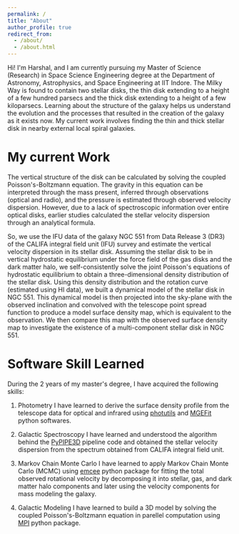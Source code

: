 ```yaml
---
permalink: /
title: "About"
author_profile: true
redirect_from: 
  - /about/
  - /about.html
---
```

Hi! I'm Harshal, and I am currently pursuing my Master of Science (Research) in Space Science Engineering degree at the Department of Astronomy, Astrophysics, and Space Engineering at IIT Indore. The Milky Way is found to contain two stellar disks, the thin disk extending to a height of a few hundred parsecs and the thick disk extending to a height of a few kiloparsecs. Learning about the structure of the galaxy helps us understand the evolution and the processes that resulted in the creation of the galaxy as it exists now. My current work involves finding the thin and thick stellar disk in nearby external local spiral galaxies.

My current Work 
======
The vertical structure of the disk can be calculated by solving the coupled Poisson's-Boltzmann equation. The gravity in this equation can be interpreted through the mass present, inferred through observations (optical and radio), and the pressure is estimated through observed velocity dispersion. However, due to a lack of spectroscopic information over entire optical disks, earlier studies calculated the stellar velocity dispersion through an analytical formula.

So, we use the IFU data of the galaxy NGC 551 from Data Release 3 (DR3) of the CALIFA integral field unit (IFU) survey and estimate the vertical velocity dispersion in its stellar disk. Assuming the stellar disk to be in vertical hydrostatic equilibrium under the force field of the gas disks and the dark matter halo, we self-consistently solve the joint Poisson's equations of hydrostatic equilibrium to obtain a three-dimensional density distribution of the stellar disk. Using this density distribution and the rotation curve (estimated using HI data), we built a dynamical model of the stellar disk in NGC 551. This dynamical model is then projected into the sky-plane with the observed inclination and convolved with the telescope point spread function to produce a model surface density map, which is equivalent to the observation. We then compare this map with the observed surface density map to investigate the existence of a multi-component stellar disk in NGC 551.

Software Skill Learned
======
During the 2 years of my master's degree, I have acquired the following skills:

1) Photometry
   I have learned to derive the surface density profile from the telescope data for optical and infrared using [photutils](https://photutils.readthedocs.io/) and [MGEFit](https://www-astro.physics.ox.ac.uk/~mxc/software/#mge) python softwares.
   
2) Galactic Spectroscopy
   I have learned and understood the algorithm behind the [PyPIPE3D](https://pypi.org/project/pypipe3d/) pipeline code and obtained the stellar velocity dispersion from the spectrum obtained from CALIFA integral field unit.
   
3) Markov Chain Monte Carlo
   I have learned to apply Markov Chain Monte Carlo (MCMC) using [emcee](https://emcee.readthedocs.io/) python package for fitting the total observed rotational velocity by decomposing it into stellar, gas, and dark matter halo components and later using the velocity components for mass modeling the galaxy.
   
4) Galactic Modeling
   I have learned to build a 3D model by solving the coupled Poisson's-Boltzmann equation in parellel computation using [MPI](https://mpi4py.readthedocs.io/) python package.
